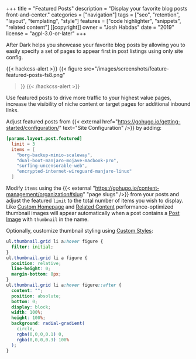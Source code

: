 +++
title = "Featured Posts"
description = "Display your favorite blog posts front-and-center."
categories = ["navigation"]
tags = ["seo", "retention", "layout", "templating", "style"]
features = ["code highlighter", "snippets", "related content"]
[[copyright]]
  owner = "Josh Habdas"
  date = "2019"
  license = "agpl-3.0-or-later"
+++

After Dark helps you showcase your favorite blog posts by allowing you to easily specify a set of pages to appear first in post listings using only site config.

{{< hackcss-alert >}}
{{< figure
  src="/images/screenshots/feature-featured-posts-fs8.png"
>}}
{{< /hackcss-alert >}}

Use featured posts to drive more traffic to your highest value pages, increase the visibility of niche content or target pages for additional inbound links.

Adjust featured posts from {{< external href="https://gohugo.io/getting-started/configuration/" text="Site Configuration" />}} by adding:

```toml
[params.layout.post.featured]
  limit = 3
  items = [
    "borg-backup-minio-scaleway",
    "dual-boot-manjaro-mojave-macbook-pro",
    "surfing-uncensorable-web",
    "encrypted-internet-wireguard-manjaro-linux"
  ]
```

Modify `items` using the {{< external "https://gohugo.io/content-management/organization#slug" "page slugs" />}} from your posts and adjust the featured `limit` to the total number of items you wish to display. Like [Custom Homepage](../custom-homepage/) and [Related Content](../related-content/) performance-optimized thumbnail images will appear automatically when a post contains a [Post Image](../post-images/) with `thumbnail` in the name.

Optionally, customize thumbnail styling using [Custom Styles](../custom-styles/):

```css
ul.thumbnail.grid li a:hover figure {
  filter: initial;
}
ul.thumbnail.grid li a figure {
  position: relative;
  line-height: 0;
  margin-bottom: 8px;
}
ul.thumbnail.grid li a:hover figure::after {
  content: "";
  position: absolute;
  bottom: 0;
  display: block;
  width: 100%;
  height: 100%;
  background: radial-gradient(
    circle,
    rgba(0,0,0,0.1) 0,
    rgba(0,0,0,0.3) 100%
  );
}
```
